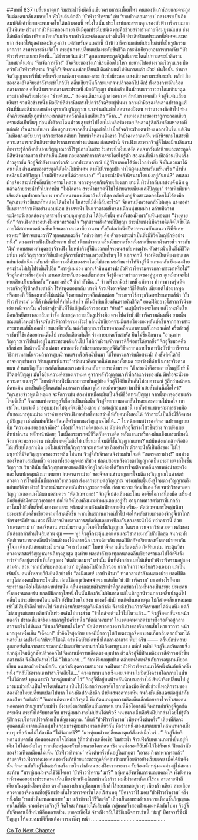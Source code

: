 ##บทที่ 837 เปลี่ยนธาตุแท้
ริมสระน้ำซึ่งมีคลื่นเขียวครามกระเพื่อมไหว
คนของวังเก้านิรยและตระกูลจีแต่ละคนกลั้นลมหายใจ หัวใจเต้นตึกตัก
‘บัวฟ้าวารีคราม’ กับ ‘รากบัวหลอมกายา’ กลางสระเป็นถึงสมบัติล้ำค่าที่ยากจะพบเจอในใต้หล้าตอนนี้
หนึ่งในนั้น ประโยชน์และสรรพคุณของบัวฟ้าวารีครามมากเป็นพิเศษ
ส่วนรากบัวหิมะหลอมกายา ยิ่งมีคุณประโยชน์เฉพาะคือช่วยสร้างร่างกายที่สมบูรณ์แบบ ช่างลี้ลับลึกล้ำนัก เปรียบเทียบกันแล้ว รากบัวหิมะหล่อหลอมร่างขึ้นได้ ประสิทธิผลประเภทนี้พิเศษและหายาก ส่งผลให้มูลค่าของมันสูงกว่า
แต่สำหรับคนเหล่านี้ บัวฟ้าวารีครามกลับมีประโยชน์ที่เป็นรูปธรรมมากกว่า สามารถชะล้างจิตใจ กระตุ้นการเปลี่ยนแปลงระดับขั้นชีวิต กระทั่งเยียวยาอาการบาดเจ็บ
“บัวฟ้าวารีครามเยอะเพียงนี้...ได้ร่ำรวยกันแล้ว!”
ลูกหลานตระกูลจีผู้หนึ่งกระโดดไปทางสระน้ำสีคราม ใบหน้าตื่นเต้น
“รีบจัดการเร็ว!”
อัจฉริยะของวังเก้านิรยก็อดไม่ไหว ทะยานไปอย่างรวดเร็วรุนแรง มือคว้ายังบัวฟ้าวารีคราม
จิวอู๋จี้กับจีหลานหน้าเปลี่ยนสี คิดห้ามแต่ไม่ทันกาลแล้ว
ผัวะ!
ทันใดนั้น อำนาจจิตวิญญาณวารีที่น่าพรั่นพรึงสาดซัดมาจากกลางสระ ผิวน้ำมีระลอกแสงเขียวครามระยิบระยับ
พลั่ก!
มือของสองอัจฉริยะกำลังจะเข้าใกล้บัว คลื่นเขียวนั้นก็กระแทกจนปลิวออกไป
อึก!
ทั้งสองกระอักเลือดกลางอากาศ
คลื่นน้ำมรกตกลางสระประหนึ่งมีสติปัญญา มันก่อตัวเป็นน้ำวนแวววาวถาโถมเข้ามาฉุดกระชากอัจฉริยะทั้งสอง
“ช่วยด้วย...”
สองคนดิ้นรนอยู่กลางอากาศ สีหน้าหวาดกลัว
จิวอู๋จี้แค่นเสียงเย็นชา รวบมือข้างหนึ่ง มือยักษ์สีดำสนิทตรงไปคว้าอัจฉริยะผู้นั้นมา
กลางฝ่ามือของจีหลานปรากฏแส้เงินที่มีแสงสีม่วงลอยล่อง ดูราวกับงูวิญญาณ นางฟาดมันเข้าใส่คนของฝั่งตน
ทว่านางลงมือช้าไป ร่างอัจฉริยะคนนั้นถูกน้ำวนมรกตด้านหลังกลืนกินเสียแล้ว
“อ๊าก...”
กายท่อนล่างของเขาถูกระลอกเขียวครามตัดเป็นชิ้นๆ ก่อนทั้งตัวจะโดนน้ำวนสูบเข้าไปโดยไม่เหลือร่องรอย
จีหลานรู้สึกถึงพลังมหาศาลที่แก่กล้า เรือนร่างสั่นเทา เกือบถูกแรงจากคลื่นน้ำดูดเข้าไป
เมื่ออัจฉริยะฝ่ายตนร่างแหลกเป็นชิ้น แส้เงินในมือนางขยับเบาๆ แล้วสะท้อนกลับมา
ใบหน้าจีหลานซีดขาว ใจยังคงหวาดหวั่น
พลังนิรนามในสระมีความสามารถกลืนกินราชันปราณเทวะอย่างแน่นอน
ก่อนหน้านี้
จ้าวเฟิงและพวกจิวอู๋จี้ไม่ลงมือผลีผลาม ก็เพราะรู้สึกถึงกลิ่นอายวิญญาณวารีไร้รูปภายในสระ
ริมสระน้ำเงียบสงัด
คนจากวังเก้านิรยและตระกูลจีมีสีหน้าหวาดผวา ฝ่าเท้าเย็นเฉียบ ถอยออกห่างจากริมสระโดยไม่รู้ตัว
สองคนที่เพิ่งลงมือล้วนเป็นครึ่งก้าวสู่ราชัน
จิวอู๋จี้กำลังรบแกร่งกล้า มากประสบการณ์ ปฏิกิริยาตอบโต้ว่องไวอย่างยิ่ง จึงฝืนช่วยมาได้คนหนึ่ง
ส่วนคนของตระกูลจีดับดิ้นไม่เห็นศพ ตายไปไร้หลุมฝัง ทำให้ผู้คนประหวั่นพรั่นพรึง
“น้ำนั่นเหมือนมีสติปัญญา โจมตีเป้าหมายได้ด้วยตนเอง”
“ในสระน้ำมีพลังนิรนามใดแฝงอยู่กันแน่?”
คนสองฝ่ายจ้องสระน้ำที่คลื่นเขียวครามไหลวน พลางพูดคุยกันด้วยเสียงเบา
ยามนี้
ผิวน้ำกลับมาสงบดังเดิม ดูแล้วคล้ายสระน้ำทั่วไปเท่านั้น
“ไม่ผิดคาด สระน้ำมรกตนี่ไม่ใช่ง่ายดายเพียงแค่มีปัญญา”
จ้าวเฟิงพึมพำเสียงต่ำ มุมปากยกยิ้มบาง
เขากับหนานกงเซิ่งมาถึงเร็วที่สุด กลับยืนอยู่ข้างสระตลอดโดยไม่ได้ลงมือ
“คุณชายจ้าวชี้แนะสักหน่อยได้หรือไม่ ในสระนี้มีสิ่งลี้ลับอะไร?”
จีหลานยังหวาดกลัวไม่หยุด นางขอคำชี้แนะจากจ้าวเฟิงอย่างนอบน้อม
ข้างสระน้ำ ในแววตาอมยิ้มของเด็กหนุ่มผมม่วง คล้ายมีความระมัดระวังสอดส่องทุกสรรพสิ่ง ควบคุมทุกอย่าง
ได้ยินดังนั้น
คนทั้งสองฝั่งพากันหันมองเขา
“ง่ายดายนัก”
จ้าวเฟิงกล่าวอย่างไม่อนาทรร้อนใจ “ทุกสรรพสิ่งล้วนมีปัญญา สระน้ำแห่งนี้มีความคิดจิตใจขึ้นได้ภายใต้สภาพแวดล้อมชั้นเลิศและกาลเวลาที่ยาวนาน ทั้งยังก่อกำเนิดปีศาจทรงพลังแขนงวารีที่พิเศษเฉพาะ”
ปีศาจแขนงวารี?
ทุกคนตกตะลึง
“กล่าวง่ายๆ คือ ตัวของสระน้ำเป็นสิ่งมีชีวิตใหญ่ยักษ์อย่างหนึ่ง”
ดวงตาจ้าวเฟิงเป็นประกาย
ผัวะ!
เพิ่งกล่าวจบ คลื่นน้ำมรกตชั้นหนึ่งสาดขึ้นจากผิวสระน้ำ
ราวกับ ‘มัน’ ตอบสนองคำพูดของจ้าวเฟิง
ใบหน้าจิวอู๋จี้มีแววตกใจระคนสงสัยพาดผ่าน
ตัวสระน้ำเป็นสิ่งมีชีวิตมหึมา พลังวิญญาณวารีที่แฝงอยู่ฉีกราชันปราณเทวะเป็นชิ้นๆ ได้
นอกจากนี้
จ้าวเฟิงเป็นเพียงขอบเขตแก่นก่อกำเนิด กลับกล่าวถึงความลี้ลับของสระโดยไม่สะทกสะท้าน ทำให้จิวอู๋จี้นึกเกรงกลัว ยิ่งมองฝ่ายตรงข้ามไม่ปรุโปร่งขึ้นไปอีก
“มารคู่ผมม่วง พวกเจ้ามีหนทางนำบัวฟ้าวารีครามตรงกลางสระมาหรือไม่”
จิวอู๋จี้กล่าวเสียงทุ้มต่ำ
เขาเคยปะทะกับสองคนนี้มาก่อน จึงรู้ถึงความร้ายกาจของคู่หูมาร ดูเหมือนจะไม่เคยเสียเปรียบสักครั้ง
“หนทางหรือ? ข้ากำลังคิด...”
จ้าวเฟิงยกมือข้างหนึ่งเท้าคาง ทำท่าทางครุ่นคิด
พวกจิวอู๋จี้รู้สึกคล้ายสำลัก ไร้คำพูดตอบกลับ
บางที จ้าวเฟิงอาจคิดหาวิธีได้แล้ว เพียงแต่ไม่อยากพูด
หรือบางที วิธีของเขายังไม่แน่ชัด จึงอยากสำรวจอีกสักหน่อย
“พวกเราใช้อาวุธวิเศษประเภทแส้นำ ‘บัวฟ้าวารีคราม’ มาได้ เช่นนี้ต่อให้ทำไม่สำเร็จ ก็ไม่ถึงกับเสี่ยงอันตรายถึงชีวิต”
ยอดฝีมืออาวุโสจากวังนิรยเอ่ย
หลังจากนั้น ครึ่งก้าวสู่ราชันที่ใช้แส้ผู้หนึ่งก้าวออกมา
“ย้าก!”
คนผู้นั้นร้องตะโกน แส้โลหะเงินในมือพลันยืดยาวออกสิบกว่าจั้ง ปลายสุดกลายเป็นรูปร่างมือ ตรงไปคว้าบัวฟ้าวารีครามต้นหนึ่ง
ยามนั้น ขณะแส้โลหะกำลังจะจับบัวฟ้าวารีคราม
ผัวะ!
คลื่นน้ำเขียวครามมีแสงเรืองรองพลันซัดขึ้นจากกลางสระ กระแทกแส้นั้นออกไป
ขณะเดียวกัน พลังวิญญาณวารีมหาศาลเคลื่อนมาตามแส้โลหะ
พลั่ก!
ครึ่งก้าวสู่ราชันที่ใช้แส้ลอยกระเด็นไป กระอักเลือดทันใด ร่างกายบาดเจ็บสาหัส ยืนไม่ขึ้นอีกนาน
“อานุภาพวิญญาณวารีที่แฝงอยู่ในสระทรงพลังเกินไป ไม่มีกำลังรบจักรพรรดิก็ต่อกรได้ยากยิ่ง”
จิวอู๋จี้ขมวดคิ้วเล็กน้อย สีหน้าหนักอึ้ง
ต่อมา
คนของวังเก้านิรยและตระกูลจีคิดวิธีหลากหลายในการชิงบัวฟ้าวารีคราม
วิธีการเหล่านั้นรวมถึงการสูบน้ำจนแห้งหรือดึงน้ำขึ้นมา ใช้ไฟแรงกล้ารับมือสระน้ำ ถึงขั้นคิดได้วิธีอาจหาญเช่นการ ‘ย้ายภูเขาเพิ่มสระ’
ทว่าแนวคิดพวกนี้ล้มเหลวทั้งหมด
ระหว่างที่ดำเนินการจริงตามแผน ล้วนเผชิญกับการสกัดกั้นและแรงสะท้อนกลับจากสระน้ำมรกต
“ตัวสระน้ำคือร่างกายใหญ่ยักษ์ มีชีวิตสติปัญญา มันได้ยินความคิดของเราหมด ดูจากพลังวิญญาณวารีที่กล้าแกร่งของมัน มีหรือจะนั่งรอความตายเฉยๆ?”
ใบหน้าจ้าวเฟิงมีแววเยาะหยันอยู่บ้าง
จิวอู๋จี้ได้ยินก็พลันไม่สบอารมณ์ รู้สึกว่าหน้าตนมืดทะมึน
เขาเป็นถึงผู้โดดเด่นในบรรดาราชันอาวุโส เคยมีคนรุ่นเยาว์มาชี้นิ้วเอ่ยสั่งเช่นนี้เมื่อไหร่?
“คุณชายจ้าวพูดมีเหตุผล จะจัดการมัน ต้องทำเหมือนมันเป็นสิ่งมีชีวิตทรงปัญญา จากนั้นหาจุดอ่อนแล้วโจมตีเสีย”
จีหลานแห่งตระกูลจีเชื่อว่าเป็นเช่นนั้น
จิวอู๋จี้พยายามอดกลั้นโทสะและความไม่พอใจ เขาเข้าใจแจ่มแจ้งดี มารคู่ผมม่วงไม่คุ้มที่จะมีเรื่องด้วย
การต่อสู้ก่อนหน้านี้ เขาก็พ่ายแพ้เพราะการร่วมมือกันของมารคู่ผมม่วง
ทว่าคำของจ้าวเฟิงพอช่วยชี้ทางสว่างให้กับคนทั้งสองได้
“ถ้าสระนี้เป็นสิ่งมีชีวิตทรงภูมิปัญญา เช่นนั้นมันก็ป้องกันเคล็ดวิชาแขนงวิญญาณไม่ได้...”
ใบหน้างามสง่าของจีหลานปรากฏรอยยิ้ม
“ความหมายของเจ้าคือ?”
เมื่อเข้าใจความคิดของนาง นัยน์ตาจิวอู๋จี้สว่างไสวขึ้นบ้าง
จ้าวเฟิงเผยสีหน้าชื่นชม พยักหน้าน้อยๆ
ในเมื่อสระมรกตมีชีวิตกับความคิด พลังแขนงวารีของมันแข็งแกร่งเพียงนี้ จึงยากจะทะลวงผ่าน
เช่นนั้น เหตุใดถึงไม่เปลี่ยนมาโจมตีที่ชั้นวิญญาณแทน?
แม้มีพลังแก่กล้าหรือข้อได้เปรียบโดยกำเนิด แต่ไม่แน่ว่าชั้นวิญญาณจะแกร่งด้วย ถึงอย่างไร ตัวสระน้ำก็เป็นสิ่งของ ไม่ใช่มนุษย์ที่มีจิตวิญญาณของสรรพสิ่ง
ไม่นาน จิวอู๋จี้กับจีหลานจึงร่วมกันโจมตี
“เนตรดาราม่วง!”
ผมม่วงของจีหลานสะบัดพลิ้ว ดวงตาทั้งสองดุจดาราสีม่วง ปลดปล่อยพลังดวงตาวิญญาณเป็นประกายจากในชั้นวิญญาณ
วินาทีนั้น
ชั้นวิญญาณของยอดฝีมือที่อยู่ใกล้เคียงได้รับการโจมตีจากกลิ่นอายพลังน่าสะพรึง และโดนปกคลุมด้วยภาพมายา
‘เนตรดาราม่วง’ ของจีหลานชำนาญการโจมตีดวงวิญญาณในศาสตร์ลวงตา
การโจมตีนั้นมีผลจากวิชาลวงตา ส่งผลกระทบต่อวิญญาณ พร้อมกันนั้นยังจู่โจมดวงวิญญาณถึงแก่นแท้ด้วย
ผัวะ!
ผิวสระน้ำมรกตพลันปรากฏระลอกคลื่น ก่อนจะกระเพื่อมขึ้นลง
ชัดเจนว่าวิชาดวงตาวิญญาณของนางได้ผลพอสมควร
“หัตถ์เวหามาร!”
จิวอู๋จี้เปล่งเสียงตะโกน อาศัยโอกาสนี้ลงมือ
เปรี้ยง!
มือยักษ์ดำมืดทะลวงอากาศ ก่อให้เกิดไอเพลิงเมฆดำหมุนตลบอยู่ทั่ว อานุภาพศาสตร์มารที่แก่กล้าถาโถมไปยังพื้นที่หนึ่งของขอบสระ พร้อมด้วยพลังถล่มฟ้าทลายดิน
ครืน~
หัตถ์เวหามารใหญ่มหึมาปะทะเข้ากับคลื่นเขียวครามที่สาดซัดขึ้น
หากเป็นสถานการณ์ทั่วไป ต่อให้พลังสายมารของจิวอู๋จี้เข้าใกล้จักรพรรดิปราณเทวะ ก็ไม่อาจฝ่าทะลวงการสกัดกั้นและการป้องกันของสระน้ำได้
ทว่าคราวนี้
ด้วย ‘เนตรดาราม่วง’ ของจีหลาน สระน้ำมรกตถูกโจมตีในชั้นวิญญาณ โดนรบกวนจากวิชาลวงตา พลังของมันส่งผลห้าส่วนในสิบส่วน
ตูม —— พู่!
จิวอู๋จี้กระตุ้นเขตแดนและวิชาสายมารไปถึงขีดสุด จนกระทั่งหัตถ์เวหามารกดคลื่นน้ำด้านล่างลงได้หลายฉื่อ
เวลาเดียวกัน
ยอดฝีมืออัจฉริยะของทั้งสองฝ่ายพากันจู่โจม เดินหน้าสยบสระน้ำมรกต
“ดาราวินาศ!”
ใบหน้าจีหลานขึ้นสีแดงเรื่อ กัดฟันแน่น กระตุ้นวิชาดวงตาศาสตร์วิญญาณจนถึงจุดสูงสุด
สุดท้าย
พละกำลังของทุกคนกดคลื่นเขียวครามลงไปได้ครึ่งจั้ง ทว่าจำกัดอยู่ตรงพื้นที่เล็กๆ ของ ‘หัตถ์เวหามาร’ เท่านั้น
พื้นที่ดังกล่าวเผยให้เห็นบัวฟ้าวารีครามอยู่สองสามต้น
ส่วน ‘รากบัวหิมะหลอมกายา’ อยู่ลึกลงไปอีกเล็กน้อย ยากเกินกว่าจะเรียกร้องเอามา
แม้เป็นเช่นนั้น คนทั้งหลายก็ยังยินดีอย่างยิ่ง
“ลงมือเลย! เอาบัวฟ้ามา”
ท่ามกลางกำลังคนสองฝ่าย ยอดฝีมืออาวุโสสองคนฝืนกระโจนขึ้น ก่อนใช้อาวุธวิเศษจำพวกแส้เก็บ ‘บัวฟ้าวารีคราม’ มา
อย่างไรก็ตาม ระหว่างลงมือไม่ได้ง่ายดายปานนั้น
คลื่นมรกตบนผิวสระน้ำที่ถูกกดข่มถาโถมขึ้นลงเป็นระยะ ปะทะคนทั้งสองจนถอยร่น
ยอดฝีมืออาวุโสหนึ่งในนั้นป้องกันไม่ทันกาล แส้ในมือถูกน้ำวนกลางคลื่นน้ำดูดไป
คลื่นในสระเพียงแค่โดนกดไว้ ยังปั่นป่วนไม่สงบ บางครั้งมีน้ำวนเกิดขึ้นหลายจุด ไม่ก็สาดคลื่นแหลมคมเข้าใส่ สิบชั่วอึดใจผ่านไป
วังเก้านิรยกับตระกูลจีผนึกกำลัง จึงจะชิงบัวแก้ววารีครามมาได้ต้นหนึ่ง แต่ก็ไม่สมบูรณ์แบบ กลีบกับใบร่วงหล่นไปบางส่วน
“ข้าใกล้จะต้านไว้ไม่ไหวแล้ว...”
จิวอู๋จี้อดกลั้นจนหน้าแดงก่ำ ปราณที่แท้จริงเผาผลาญไปครึ่งหนึ่ง ‘หัตถ์เวหามาร’ ในเขตแดนศาสตร์มารซึ่งก่อตัวอยู่กลางอากาศเริ่มไม่มั่นคง
“ข้าเองก็เริ่มทนไม่ไหว”
นัยน์ตาราวดวงดาวสีม่วงของจีหลานสั่นไหวแวววาว หน้าผากผุดเหงื่อเย็น
“เด็ดมา!”
ชั่วอึดใจสุดท้าย ยอดฝีมืออาวุโสฝ่ายตระกูลจีพยายามเก็บกลีบดอกบัวมาได้หลายใบ คนฝั่งวังเก้านิรยก็โชคดี คว้าเม็ดบัวเม็ดหนึ่งได้กลางอากาศ
ฟึ่บ! ครืน ——
คลื่นยักษ์หลายลูกสาดซัดขึ้นจากสระ ระลอกน้ำมีแสงเขียวครามก่อให้เกิดพายุรุนแรง
พลั่ก! พลั่ก!
จิวอู๋จี้และจีหลานซึ่งนำกลุ่มโจมตีถูกซัดปลิวออกไป
จีหลานมีคราบเลือดตรงมุมปาก ส่วนจิวอู๋จี้มีปีกเพลิงมารสีดำรวมตัวขึ้นกลางหลัง จึงฝืนยันร่างไว้ได้
“ไม่เลวเลย...”
จ้าวเฟิงยกมุมปาก คล้ายเพลิดเพลินกับการอนุมานที่ยอดเยี่ยม
คนสองฝ่ายร่วมมือกัน ทุ่มกำลังสุดความสามารถ จนฝืนเอาบัวฟ้าวารีครามมาได้หนึ่งต้นกับอีกครึ่งหนึ่ง
“กลับให้พวกเขาทำสำเร็จเสียได้...”
ดวงตาหนานกงเซิ่งเผยเจตนา ไม่ปิดบังความโลภภายในนั้น
“ไม่ได้การ! ทุกคนระวัง ‘มารคู่ผมม่วง’ ไว้”
จิวอู๋จี้ที่อยู่บนฟ้าพลันนึกบางอย่างได้ สีหน้าจึงเปลี่ยนไป
คู่มารผมม่วงนั่นเป็นโจรโดยสันดาน เป็นไปได้มากว่าจะอาศัยโอกาสนี้ลงมือ
อีกทั้งช่วงนี้พฤติกรรมของสองหัวขโมยเปลี่ยนแปลงไปมาก ไม่ลงมือปล้นชิงอีก ซ้ำยังเสนอความเห็น จนถึงขั้นเมินเฉยต่อผู้นำทั้งสองฝ่าย
“แย่แล้ว!”
จีหลานก็ตระหนักถึงจุดนี้ ที่แท้ตนเองถูกความคิดเห็นเล็กน้อยของโจรชั่วสองคนหลอกเอา
ย้ายภูเขากับแม่น้ำ ยังง่ายยิ่งกว่าเปลี่ยนสันดานคน
ยามนี้คือโอกาสดี จีหลานกับจิวอู๋จี้ถูกซัดกระเด็น กระทั่งได้รับบาดเจ็บ มารคู่ผมม่วงจะไม่ปล้นได้หรือ?
หนานกงเซิ่งเลียริมฝีปากล่างโดยไม่รู้ตัว รู้สึกกระปรี้กระเปร่าคล้ายเป็นสัญชาตญาณ
“ก็แค่ ‘บัวฟ้าวารีคราม’ เพียงหนึ่งต้นครึ่ง”
เสียงที่ติดจะดูแคลนดังมาจากเด็กหนุ่มในกลุ่มมารคู่ผมม่วง
เวลาเดียวกัน มือข้างหนึ่งของเขาตบบนไหล่หนานกงเซิ่งเบาๆ เพื่อห้ามไม่ให้ลงมือ
“ไม่จัดการรึ?”
“มารคู่ผมม่วงเปลี่ยนธาตุแท้ตั้งแต่เมื่อไหร่...”
จิวอู๋จี้กับจีหลานสบตากัน ก่อนถอนหายใจโล่งอก รู้สึกว่าช่างเหลือเชื่อ
ริมสระน้ำ
จ้าวเฟิงกับหนานกงเซิ่งยืนอยู่ที่เดิม ไม่ได้ลงมือใดๆ
หากเมื่อครู่สองหัวขโมยฉวยโอกาสฉกชิง คนทั้งสองก็ยับยั้งไว้ไม่ทันแน่
ฟังแล้วนัยของจ้าวเฟิงเหมือนไม่เห็น ‘บัวฟ้าวารีคราม’ หนึ่งต้นครึ่งนั้นอยู่ในสายตา
“เอาละ ถึงตาพวกเราแล้ว”
สายตาจ้าวเฟิงกวาดมองคนของวังเก้านิรยและตระกูลจีที่ค่อนข้างเหนื่อยล้าอย่างเรียบเฉย
เมื่อได้ยินดังนั้น จีหลานกับจิวอู๋จี้สั่นสะท้านทั้งกายใจ
กำลังคนสองฝั่งหวาดระแวง จับจ้องเด็กหนุ่มผมม่วงผู้ไม่สะทกสะท้าน
“มารคู่ผมม่วงจะใช้วิธีใดเอา ‘บัวฟ้าวารีคราม’ มา?”
กลุ่มคนยังหวั่นเกรงและแคลงใจ ทั้งยังคาดหวังรอคอยอย่างประหลาด
เห็นเพียงจ้าวเฟิงเดินหน้าหนึ่งก้าว ผมสีม่วงสะบัดแม้ไร้ลม ลายสายฟ้าสีเดียวกันผุดขึ้นในตาซ้าย ตรงกึ่งกลางปรากฏโลกมายาลึกล้ำไร้ขอบเขตอยู่รางๆ
เพียงก้าวเดียว สายเลือดดวงตาของจีหลานที่อยู่ด้านข้างสั่นไหวหวาดหวั่นโดยไร้สาเหตุ
“ปีศาจวารี! มอบ ‘บัวฟ้าวารีคราม’ ครึ่งหนึ่งกับ ‘รากบัวหิมะหลอมกายา’ มา แล้วข้าจะไว้ชีวิตเจ้า”
เสียงเย็นชาทรงอำนาจกระเทือนชั้นวิญญาณ
คนในที่นั้น รวมทั้งพวกจิวอู๋จี้ จิตใจสะท้านภายใต้เสียงนั้น
กลุ่มคนทั้งสองฝ่ายมองหน้ากันไปมา
จิวอู๋จี้กับจีหลานมีสีหน้าพิลึกหลายส่วน
ยากจะเชื่อได้ จ้าวเฟิงกลับใช้วิธีเผด็จการเช่นนี้ ‘ข่มขู่’ ปีศาจวารีซึ่งมีปัญญา ให้มอบสมบัติที่ตนต้องการมาซึ่งๆ หน้า
..................................................


[Go To Next Chapter]( ./75.md)